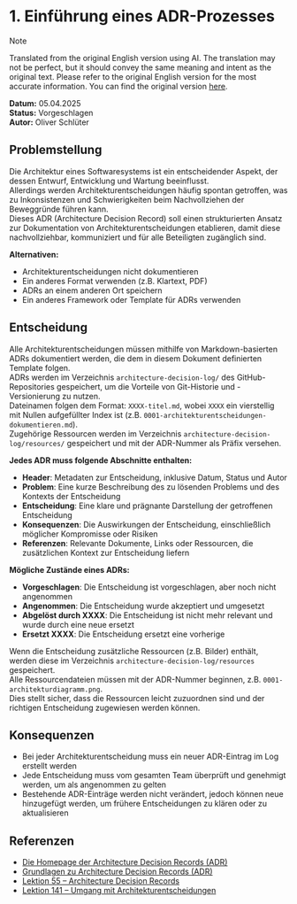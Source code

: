 # 1. Einführung eines ADR-Prozesses

> [!NOTE]
> Translated from the original English version using AI.
> The translation may not be perfect, but it should convey the same meaning and intent as the original text.
> Please refer to the original English version for the most accurate information.
> You can find the original version [here](adr-001.md).

**Datum:** 05.04.2025  
**Status:** Vorgeschlagen  
**Autor:** Oliver Schlüter

## Problemstellung

Die Architektur eines Softwaresystems ist ein entscheidender Aspekt, der dessen Entwurf, Entwicklung und Wartung beeinflusst.  
Allerdings werden Architekturentscheidungen häufig spontan getroffen, was zu Inkonsistenzen und Schwierigkeiten beim Nachvollziehen der Beweggründe führen kann.  
Dieses ADR (Architecture Decision Record) soll einen strukturierten Ansatz zur Dokumentation von Architekturentscheidungen etablieren, damit diese nachvollziehbar, kommuniziert und für alle Beteiligten zugänglich sind.

**Alternativen:**

- Architekturentscheidungen nicht dokumentieren
- Ein anderes Format verwenden (z.B. Klartext, PDF)
- ADRs an einem anderen Ort speichern
- Ein anderes Framework oder Template für ADRs verwenden

## Entscheidung

Alle Architekturentscheidungen müssen mithilfe von Markdown-basierten ADRs dokumentiert werden, die dem in diesem Dokument definierten Template folgen.  
ADRs werden im Verzeichnis `architecture-decision-log/` des GitHub-Repositories gespeichert, um die Vorteile von Git-Historie und -Versionierung zu nutzen.  
Dateinamen folgen dem Format: `XXXX-titel.md`, wobei `XXXX` ein vierstellig mit Nullen aufgefüllter Index ist (z.B. `0001-architekturentscheidungen-dokumentieren.md`).  
Zugehörige Ressourcen werden im Verzeichnis `architecture-decision-log/resources/` gespeichert und mit der ADR-Nummer als Präfix versehen.

**Jedes ADR muss folgende Abschnitte enthalten:**

- **Header**: Metadaten zur Entscheidung, inklusive Datum, Status und Autor
- **Problem**: Eine kurze Beschreibung des zu lösenden Problems und des Kontexts der Entscheidung
- **Entscheidung**: Eine klare und prägnante Darstellung der getroffenen Entscheidung
- **Konsequenzen**: Die Auswirkungen der Entscheidung, einschließlich möglicher Kompromisse oder Risiken
- **Referenzen**: Relevante Dokumente, Links oder Ressourcen, die zusätzlichen Kontext zur Entscheidung liefern

**Mögliche Zustände eines ADRs:**

- **Vorgeschlagen**: Die Entscheidung ist vorgeschlagen, aber noch nicht angenommen
- **Angenommen**: Die Entscheidung wurde akzeptiert und umgesetzt
- **Abgelöst durch XXXX**: Die Entscheidung ist nicht mehr relevant und wurde durch eine neue ersetzt
- **Ersetzt XXXX**: Die Entscheidung ersetzt eine vorherige

Wenn die Entscheidung zusätzliche Ressourcen (z.B. Bilder) enthält, werden diese im Verzeichnis `architecture-decision-log/resources` gespeichert.  
Alle Ressourcendateien müssen mit der ADR-Nummer beginnen, z.B. `0001-architekturdiagramm.png`.  
Dies stellt sicher, dass die Ressourcen leicht zuzuordnen sind und der richtigen Entscheidung zugewiesen werden können.

## Konsequenzen

- Bei jeder Architekturentscheidung muss ein neuer ADR-Eintrag im Log erstellt werden
- Jede Entscheidung muss vom gesamten Team überprüft und genehmigt werden, um als angenommen zu gelten
- Bestehende ADR-Einträge werden nicht verändert, jedoch können neue hinzugefügt werden, um frühere Entscheidungen zu klären oder zu aktualisieren

## Referenzen

- [Die Homepage der Architecture Decision Records (ADR)](https://adr.github.io/)
- [Grundlagen zu Architecture Decision Records (ADR)](https://medium.com/@nolomokgosi/basics-of-architecture-decision-records-adr-e09e00c636c6)
- [Lektion 55 – Architecture Decision Records](https://www.youtube.com/watch?v=LMBqGPLvonU)
- [Lektion 141 – Umgang mit Architekturentscheidungen](https://www.youtube.com/watch?v=PoarX66AO5s)  